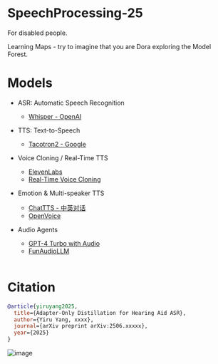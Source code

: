 # SpeechProcessing-25

For disabled people.

Learning Maps - try to imagine that you are Dora exploring the Model Forest.

# Models

- ASR: Automatic Speech Recognition
  - [Whisper - OpenAI](https://github.com/openai/whisper)


- TTS: Text-to-Speech
  - [Tacotron2 - Google](https://github.com/Rayhane-mamah/Tacotron-2)


- Voice Cloning / Real-Time TTS
  - [ElevenLabs](https://elevenlabs.io/)
  - [Real-Time Voice Cloning](https://github.com/CorentinJ/Real-Time-Voice-Cloning)



- Emotion & Multi-speaker TTS
  - [ChatTTS - 中英对话](https://github.com/2noise/ChatTTS)
  - [OpenVoice](https://github.com/myshell-ai/OpenVoice)

- Audio Agents
  - [GPT-4 Turbo with Audio](https://openai.com/gpt-4-turbo/)
  - [FunAudioLLM](https://github.com/FunAudioLLM)<br><br>



# Citation

```bib
@article{yiruyang2025,
  title={Adapter-Only Distillation for Hearing Aid ASR},
  author={Yiru Yang, xxxx},
  journal={arXiv preprint arXiv:2506.xxxxx},
  year={2025}
}
```
![image](https://github.com/user-attachments/assets/ba7716c2-78ed-4a59-953c-2f78c3659dd9)

